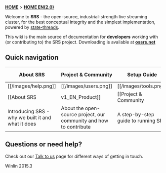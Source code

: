 [**HOME**](Home) > [**HOME EN(2.0)**](v2_EN_Home)

Welcome to **SRS** - the open-source, industrial-strength live streaming cluster, for the best conceptual integrity and the simplest implementation, powered by [state-threads](st).

This wiki is the main source of documentation for **developers** working with (or contributing to) the SRS project. Downloading is available at [**ossrs.net**][website]

## Quick navigation

| About SRS             | Project & Community              | Setup Guide          | Technical Documentation                  |
|----------------------------|---------------------------------|-------------------------------|---------------------------|
| [[/images/help.png]] | [[/images/users.png]] | [[/images/tools.png]] | [[/images/database.png]] |
| [[About SRS| v1_EN_Product]] | [[Project & Community| v1_EN_Project]]       | [[Setup Guide| v2_EN_Setup]] | [[Technical Documentation| v2_EN_Docs]]|
| Introducing SRS - why we built it and what it does | About the open-source project, our community and how to contribute | A step-by-step guide to running SRS | Detailed technical documentation on SRS |

## Questions or need help?

Check out our [Talk to us](v1_EN_Contact) page for different ways of getting in touch.

Winlin 2015.3

[st]: https://github.com/winlinvip/state-threads
[website]: http://ossrs.net
